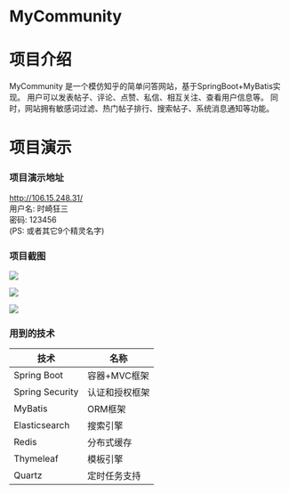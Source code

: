 # MyCommunity

# 项目介绍
MyCommunity 是一个模仿知乎的简单问答网站，基于SpringBoot+MyBatis实现。
用户可以发表帖子、评论、点赞、私信、相互关注、查看用户信息等。
同时，网站拥有敏感词过滤、热门帖子排行、搜索帖子、系统消息通知等功能。  

# 项目演示  
### 项目演示地址
http://106.15.248.31/  
用户名: 时崎狂三  
密码: 123456  
(PS: 或者其它9个精灵名字)

### 项目截图  
![](https://note.youdao.com/yws/public/resource/708a3ced8b76b8abfd07973941b1303f/xmlnote/41CF5EFC37804BDB9F12E25FD01F1EDE/11272)

![](https://note.youdao.com/yws/public/resource/708a3ced8b76b8abfd07973941b1303f/xmlnote/CB5EA06675D14CB4972BB1E802409172/11274)

![](https://note.youdao.com/yws/public/resource/708a3ced8b76b8abfd07973941b1303f/xmlnote/61A0D0D50B344B859C85EC37BB6A049B/11276)

### 用到的技术
技术 | 名称 
----|----
Spring Boot | 容器+MVC框架
Spring Security | 认证和授权框架
MyBatis | ORM框架  
Elasticsearch | 搜索引擎
Redis | 分布式缓存
Thymeleaf | 模板引擎
Quartz | 定时任务支持

